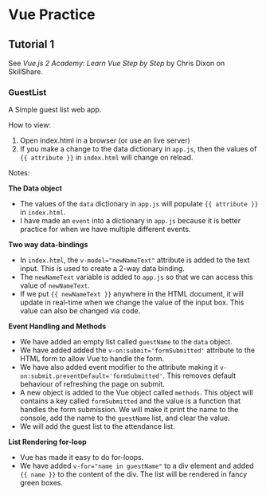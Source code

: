 # Vue Practice

## Tutorial 1

See *Vue.js 2 Academy: Learn Vue Step by Step* by Chris Dixon on SkillShare.

### GuestList

A Simple guest list web app.

How to view:
1. Open index.html in a browser (or use an live server)
2. If you make a change to the data dictionary in `app.js`, then the values of `{{ attribute }}` in `index.html` will change on reload.

Notes:

**The Data object**
* The values of the `data` dictionary in `app.js` will populate `{{ attribute }}` in `index.html`.
* I have made an `event` into a dictionary in `app.js` because it is better practice for when we have multiple different events.

**Two way data-bindings**
* In `index.html`, the `v-model="newNameText"` attribute is added to the text input. This is used to create a 2-way data binding.
* The `newNameText` variable is added to `app.js` so that we can access this value of `newNameText`.
* If we put `{{ newNameText }}` anywhere in the HTML document, it will update in real-time when we change the value of the input box. This value can also be changed via code.

**Event Handling and Methods**
* We have added an empty list called `guestName` to the `data` object.
* We have added added the `v-on:submit='formSubmitted'` attribute to the HTML form to allow Vue to handle the form.
* We have also added event modifier to the attribute making it `v-on:submit.preventDefault='formSubmitted'`. This removes default behaviour of refreshing the page on submit.
* A new object is added to the Vue object called `methods`. This object will contains a key called `formSubmitted` and the value is a function that handles the form submission. We will make it print the name to the console, add the name to the `guestName` list, and clear the value.
* We will add the guest list to the attendance list.

**List Rendering for-loop**
* Vue has made it easy to do for-loops.
* We have added `v-for="name in guestName"` to a div element and added `{{ name }}` to the content of the div. The list will be rendered in fancy green boxes.
